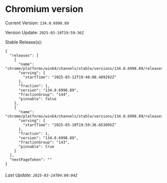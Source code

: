 # Chromium version

Current Version: `134.0.6998.89`

Version Update: `2025-03-10T19:59:36Z`

Stable Release(s):
```
{
  "releases": [
    {
      "name": "chrome/platforms/win64/channels/stable/versions/134.0.6998.89/releases/1741808888",
      "serving": {
        "startTime": "2025-03-12T19:48:08.489292Z"
      },
      "fraction": 1,
      "version": "134.0.6998.89",
      "fractionGroup": "144",
      "pinnable": false
    },
    {
      "name": "chrome/platforms/win64/channels/stable/versions/134.0.6998.89/releases/1741636776",
      "serving": {
        "startTime": "2025-03-10T19:59:36.653895Z"
      },
      "fraction": 1,
      "version": "134.0.6998.89",
      "fractionGroup": "143",
      "pinnable": true
    }
  ],
  "nextPageToken": ""
}
```

###### Last Update: `2025-03-14T04:00:04Z`
        